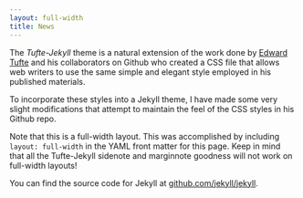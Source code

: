 ```yaml
---
layout: full-width
title: News
---
```


The *Tufte-Jekyll* theme is a natural extension of the work done by [Edward Tufte](https://github.com/edwardtufte/tufte-css) and his collaborators on Github who created a CSS file that allows web writers to use the same simple and elegant style employed in his published materials.

To incorporate these styles into a Jekyll theme, I have made some very slight modifications that attempt to maintain the feel of the CSS styles in his Github repo.

Note that this is a full-width layout. This was accomplished by including ```layout: full-width``` in the YAML front matter for this page. Keep in mind that all the Tufte-Jekyll sidenote and marginnote goodness will not work on full-width layouts! 

You can find the source code for Jekyll at [github.com/jekyll/jekyll](https://github.com/jekyll/jekyll).


